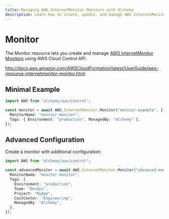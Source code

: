 ```yaml
---
title: Managing AWS InternetMonitor Monitors with Alchemy
description: Learn how to create, update, and manage AWS InternetMonitor Monitors using Alchemy Cloud Control.
---
```


# Monitor

The Monitor resource lets you create and manage [AWS InternetMonitor Monitors](https://docs.aws.amazon.com/internetmonitor/latest/userguide/) using AWS Cloud Control API.

http://docs.aws.amazon.com/AWSCloudFormation/latest/UserGuide/aws-resource-internetmonitor-monitor.html

## Minimal Example

```ts
import AWS from "alchemy/aws/control";

const monitor = await AWS.InternetMonitor.Monitor("monitor-example", {
  MonitorName: "monitor-monitor",
  Tags: { Environment: "production", ManagedBy: "Alchemy" },
});
```

## Advanced Configuration

Create a monitor with additional configuration:

```ts
import AWS from "alchemy/aws/control";

const advancedMonitor = await AWS.InternetMonitor.Monitor("advanced-monitor", {
  MonitorName: "monitor-monitor",
  Tags: {
    Environment: "production",
    Team: "DevOps",
    Project: "MyApp",
    CostCenter: "Engineering",
    ManagedBy: "Alchemy",
  },
});
```

